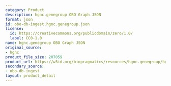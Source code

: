 ```yaml
---
category: Product
description: hgnc.genegroup OBO Graph JSON
format: json
id: obo-db-ingest.hgnc.genegroup.json
license:
  id: https://creativecommons.org/publicdomain/zero/1.0/
  label: CC0-1.0
name: hgnc.genegroup OBO Graph JSON
original_source:
- hgnc
product_file_size: 207059
product_url: https://w3id.org/biopragmatics/resources/hgnc.genegroup/hgnc.genegroup.json
secondary_source:
- obo-db-ingest
layout: product_detail
---
```

